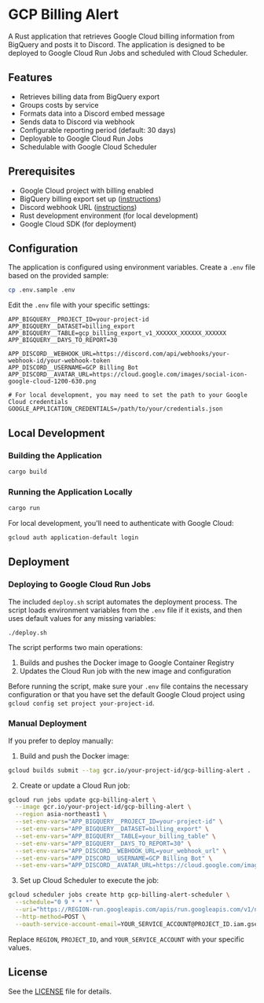 # GCP Billing Alert

A Rust application that retrieves Google Cloud billing information from BigQuery and posts it to Discord. The application is designed to be deployed to Google Cloud Run Jobs and scheduled with Cloud Scheduler.

## Features

- Retrieves billing data from BigQuery export
- Groups costs by service
- Formats data into a Discord embed message
- Sends data to Discord via webhook
- Configurable reporting period (default: 30 days)
- Deployable to Google Cloud Run Jobs
- Schedulable with Google Cloud Scheduler

## Prerequisites

- Google Cloud project with billing enabled
- BigQuery billing export set up ([instructions](https://cloud.google.com/billing/docs/how-to/export-data-bigquery))
- Discord webhook URL ([instructions](https://support.discord.com/hc/en-us/articles/228383668-Intro-to-Webhooks))
- Rust development environment (for local development)
- Google Cloud SDK (for deployment)

## Configuration

The application is configured using environment variables. Create a `.env` file based on the provided sample:

```bash
cp .env.sample .env
```

Edit the `.env` file with your specific settings:

```
APP_BIGQUERY__PROJECT_ID=your-project-id
APP_BIGQUERY__DATASET=billing_export
APP_BIGQUERY__TABLE=gcp_billing_export_v1_XXXXXX_XXXXXX_XXXXXX
APP_BIGQUERY__DAYS_TO_REPORT=30

APP_DISCORD__WEBHOOK_URL=https://discord.com/api/webhooks/your-webhook-id/your-webhook-token
APP_DISCORD__USERNAME=GCP Billing Bot
APP_DISCORD__AVATAR_URL=https://cloud.google.com/images/social-icon-google-cloud-1200-630.png

# For local development, you may need to set the path to your Google Cloud credentials
GOOGLE_APPLICATION_CREDENTIALS=/path/to/your/credentials.json
```

## Local Development

### Building the Application

```bash
cargo build
```

### Running the Application Locally

```bash
cargo run
```

For local development, you'll need to authenticate with Google Cloud:

```bash
gcloud auth application-default login
```

## Deployment

### Deploying to Google Cloud Run Jobs

The included `deploy.sh` script automates the deployment process. The script loads environment variables from the `.env` file if it exists, and then uses default values for any missing variables:

```bash
./deploy.sh
```

The script performs two main operations:

1. Builds and pushes the Docker image to Google Container Registry
2. Updates the Cloud Run job with the new image and configuration

Before running the script, make sure your `.env` file contains the necessary configuration or that you have set the default Google Cloud project using `gcloud config set project your-project-id`.

### Manual Deployment

If you prefer to deploy manually:

1. Build and push the Docker image:

```bash
gcloud builds submit --tag gcr.io/your-project-id/gcp-billing-alert .
```

2. Create or update a Cloud Run job:

```bash
gcloud run jobs update gcp-billing-alert \
  --image gcr.io/your-project-id/gcp-billing-alert \
  --region asia-northeast1 \
  --set-env-vars="APP_BIGQUERY__PROJECT_ID=your-project-id" \
  --set-env-vars="APP_BIGQUERY__DATASET=billing_export" \
  --set-env-vars="APP_BIGQUERY__TABLE=your_billing_table" \
  --set-env-vars="APP_BIGQUERY__DAYS_TO_REPORT=30" \
  --set-env-vars="APP_DISCORD__WEBHOOK_URL=your_webhook_url" \
  --set-env-vars="APP_DISCORD__USERNAME=GCP Billing Bot" \
  --set-env-vars="APP_DISCORD__AVATAR_URL=https://cloud.google.com/images/social-icon-google-cloud-1200-630.png"
```

3. Set up Cloud Scheduler to execute the job:

```bash
gcloud scheduler jobs create http gcp-billing-alert-scheduler \
  --schedule="0 9 * * *" \
  --uri="https://REGION-run.googleapis.com/apis/run.googleapis.com/v1/namespaces/PROJECT_ID/jobs/gcp-billing-alert:run" \
  --http-method=POST \
  --oauth-service-account-email=YOUR_SERVICE_ACCOUNT@PROJECT_ID.iam.gserviceaccount.com
```

Replace `REGION`, `PROJECT_ID`, and `YOUR_SERVICE_ACCOUNT` with your specific values.

## License

See the [LICENSE](LICENSE) file for details.
